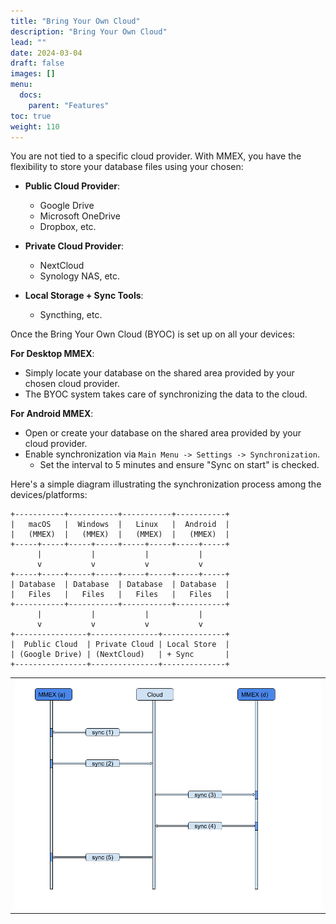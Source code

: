 ```yaml
---
title: "Bring Your Own Cloud"
description: "Bring Your Own Cloud"
lead: ""
date: 2024-03-04
draft: false
images: []
menu:
  docs:
    parent: "Features"
toc: true
weight: 110
---
```


You are not tied to a specific cloud provider. With MMEX, you have the flexibility to store your database files using your chosen:

- **Public Cloud Provider**:
    - Google Drive
    - Microsoft OneDrive
    - Dropbox, etc.

- **Private Cloud Provider**:
    - NextCloud
    - Synology NAS, etc.

- **Local Storage + Sync Tools**:
    - Syncthing, etc.

Once the Bring Your Own Cloud (BYOC) is set up on all your devices:

**For Desktop MMEX**:
- Simply locate your database on the shared area provided by your chosen cloud provider.
- The BYOC system takes care of synchronizing the data to the cloud.

**For Android MMEX**:
- Open or create your database on the shared area provided by your cloud provider.
- Enable synchronization via `Main Menu -> Settings -> Synchronization`.
    - Set the interval to 5 minutes and ensure "Sync on start" is checked.


Here's a simple diagram illustrating the synchronization process among the devices/platforms:
```
+-----------+-----------+-----------+-----------+
|   macOS   |  Windows  |   Linux   |  Android  |
|   (MMEX)  |   (MMEX)  |   (MMEX)  |   (MMEX)  |
+-----+-----+-----+-----+-----+-----+-----+-----+
      |           |           |           |
      v           v           v           v
+-----+-----+-----+-----+-----+-----+-----+-----+
| Database  | Database  | Database  | Database  |
|   Files   |   Files   |   Files   |   Files   |
+-----------+-----------+-----------+-----------+
      |           |           |           |
      v           v           v           v
+----------------+---------------+--------------+
|  Public Cloud  | Private Cloud | Local Store  |
| (Google Drive) | (NextCloud)   | + Sync       |
+----------------+---------------+--------------+
```
|     |
| --- |
| ![](data_sync_workflow.png) |
